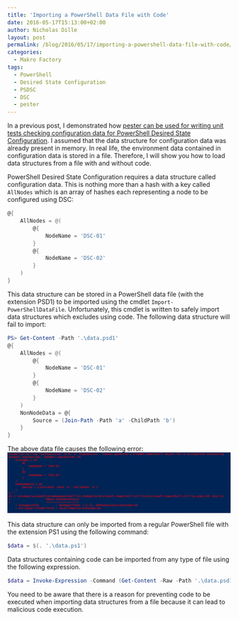 ```yaml
---
title: 'Importing a PowerShell Data File with Code'
date: 2016-05-17T15:13:00+02:00
author: Nicholas Dille
layout: post
permalink: /blog/2016/05/17/importing-a-powershell-data-file-with-code/
categories:
  - Makro Factory
tags:
  - PowerShell
  - Desired State Configuration
  - PSDSC
  - DSC
  - pester
---
```

In a previous post, I demonstrated how [pester can be used for writing unit tests checking configuration data for PowerShell Desired State Configuration](http://dille.name/blog/2015/11/25/testing-configuration-data-in-psdsc-using-pester/). I assumed that the data structure for configuration data was already present in memory. In real life, the environment data contained in configuration data is stored in a file. Therefore, I will show you how to load data structures from a file with and without code.<!--more-->

PowerShell Desired State Configuration requires a data structure called configuration data. This is nothing more than a hash with a key called `AllNodes` which is an array of hashes each representing a node to be configured using DSC:

```powershell
@{
    AllNodes = @(
        @{
            NodeName = 'DSC-01'
        }
        @{
            NodeName = 'DSC-02'
        }
    )
}
```

This data structure can be stored in a PowerShell data file (with the extension PSD1) to be imported using the cmdlet `Import-PowerShellDataFile`. Unfortunately, this cmdlet is written to safely import data structures which excludes using code. The following data structure will fail to import:

```powershell
PS> Get-Content -Path '.\data.psd1'
@{
    AllNodes = @(
        @{
            NodeName = 'DSC-01'
        }
        @{
            NodeName = 'DSC-02'
        }
    )
    NonNodeData = @{
        Source = (Join-Path -Path 'a' -ChildPath 'b')
    }
}
```

The above data file causes the following error:
![Exception caused by importing a PowerShell data file containing code](/media/2016/05/Import-PowerShellDataFile-Exception.png)

This data structure can only be imported from a regular PowerShell file with the extension PS1 using the following command:

```powershell
$data = $(. '.\data.ps1')
```

Data structures containing code can be imported from any type of file using the following expression.

```powershell
$data = Invoke-Expression -Command (Get-Content -Raw -Path '.\data.psd1')
```

You need to be aware that there is a reason for preventing code to be executed when importing data structures from a file because it can lead to malicious code execution.